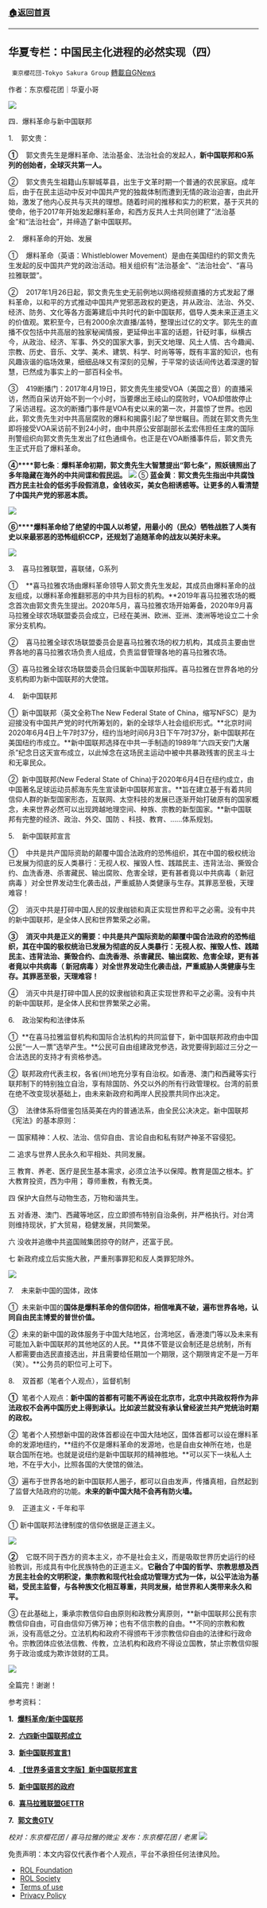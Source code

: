 ###  [:house:返回首頁](https://github.com/ourhimalayas/txt)
---


## 华夏专栏：中国民主化进程的必然实现（四）
` 東京櫻花団-Tokyo Sakura Group` [轉載自GNews](https://gnews.org/zh-hans/2084418/)

作者：东京樱花团｜华夏小哥

![](https://assets.gnews.org/wp-content/uploads/2022/02/中国民主化进程的必然实现（四）1.png)

四．爆料革命与新中国联邦

1.    郭文贵：

**①**    郭文贵先生是爆料革命、法治基金、法治社会的发起人，**新中国联邦和G系列的创始者，全球灭共第一人。**

②    郭文贵先生祖籍山东聊城莘县，出生于文革时期一个普通的农民家庭。成年后，由于在民主运动中反对中国共产党的独裁体制而遭到无情的政治迫害，由此开始，激发了他内心反共与灭共的理想。随着时间的推移和实力的积累，基于灭共的使命，他于2017年开始发起爆料革命，和西方反共人士共同创建了“法治基金”和“法治社会”，并缔造了新中国联邦。

2.    爆料革命的开始、发展

①    爆料革命（英语：Whistleblower Movement）是由在美国纽约的郭文贵先生发起的反中国共产党的政治活动。相关组织有“法治基金”、“法治社会”、“喜马拉雅联盟”。

②    2017年1月26日起，郭文贵先生史无前例地以网络视频直播的方式发起了爆料革命，以和平的方式推动中国共产党邪恶政权的更迭，并从政治、法治、外交、经济、防务、文化等各方面筹建后中共时代的新中国联邦，倡导人类未来正道主义的价值观。累积至今，已有2000余次直播/盖特，整理出过亿的文字。郭先生的直播不仅包括中共高层的独家秘闻情报，更延伸出丰富的话题，针砭时事，纵横古今，从政治、经济、军事、外交的国家大事，到天文地理、风土人情、古今趣闻、宗教、历史、音乐、文学、美术、建筑、科学、时尚等等，既有丰富的知识，也有风趣诙谐的临场效果，细细品味又有深刻的见解，于平常的谈话间传达着深邃的智慧，已然成为事实上的一部百科全书。

③    419断播门：2017年4月19日，郭文贵先生接受VOA（美国之音）的直播采访，然而自采访开始不到一个小时，当要爆出王岐山的腐败时，VOA却借故停止了采访进程。这次的断播门事件是VOA有史以来的第一次，并震惊了世界。也因此，郭文贵先生对中共高层腐败的爆料和揭露引起了举世瞩目。而就在郭文贵先生即将接受VOA采访前不到24小时，由中共原公安部副部长孟宏伟担任主席的国际刑警组织向郭文贵先生发出了红色通缉令。也正是在VOA断播事件后，郭文贵先生正式开启了爆料革命。

**④****郭七条**：**爆料革命初期，郭文贵先生大智慧提出“郭七条”，照妖镜照出了多年隐藏在海外的中共间谍和假民运。**
![](https://assets.gnews.org/wp-content/uploads/2022/02/中国民主化进程的必然实现（四）2.png)
⑤    **蓝金黄**：**郭文贵先生指出中共腐蚀西方民主社会的低劣手段假消息，金钱收买，美女色相诱惑等。让更多的人看清楚了中国共产党的邪恶本质。**

![](https://assets.gnews.org/wp-content/uploads/2022/02/中国民主化进程的必然实现（四）3.png)

**⑥****爆料革命给了绝望的中国人以希望，用最小的（民众）牺牲战胜了人类有史以来最邪恶的恐怖组织CCP，还规划了追随革命的战友以美好未来。**

![](https://assets.gnews.org/wp-content/uploads/2022/02/中国民主化进程的必然实现（四）4.png)

3.    喜马拉雅联盟，喜联储，G系列

①    **喜马拉雅农场由爆料革命领导人郭文贵先生发起，其成员由爆料革命的战友组成，以爆料革命推翻邪恶的中共为目标的机构。**2019年喜马拉雅农场的概念首次由郭文贵先生提出。2020年5月，喜马拉雅农场开始筹备，2020年9月喜马拉雅全球农场联盟委员会成立，已经在美洲、欧洲、亚洲、澳洲等地设立二十余家分支机构。

②    喜马拉雅全球农场联盟委员会是喜马拉雅农场的权力机构，其成员主要由世界各地的喜马拉雅农场负责人组成，负责监督管理各地的喜马拉雅农场。

③  喜马拉雅全球农场联盟委员会归属新中国联邦指挥。喜马拉雅在世界各地的分支机构即为新中国联邦的大使馆。

4.    新中国联邦

①  新中国联邦（英文全称The New Federal State of China，缩写NFSC）是为迎接没有中国共产党的时代所筹划的，新的全球华人社会组织形式。**北京时间2020年6月4日上午7时37分，纽约当地时间6月3日下午7时37分，新中国联邦在美国纽约市成立。**新中国联邦选择在中共一手制造的1989年“六四天安门大屠杀”纪念日这天宣布成立，以此悼念在这场民主运动中被中共暴政残害的民主斗士和无辜民众。

②  新中国联邦(New Federal State of China)于2020年6月4日在纽约成立，由中国著名足球运动员郝海东先生宣读新中国联邦宣言。**旨在建立基于有着共同信仰人群的新型国家形态，互联网、太空科技的发展已逐渐开始打破原有的国家概念，未来世界必然可以出现跨越地理空间、种族、宗教的新型国家。**新中国联邦有完整的经济、政治、外交、国防 、科技、教育、……体系规划。

5.    新中国联邦宣言

①    中共是共产国际资助的颠覆中国合法政府的恐怖组织，其在中国的极权统治已发展为彻底的反人类暴行：无视人权、摧毁人性、践踏民主、违背法治、撕毁合约、血洗香港、杀害藏民、输出腐败、危害全球，更有甚者竟以中共病毒（ 新冠病毒 ）对全世界发动生化袭击战，严重威胁人类健康与生存。其罪恶至极，天理难容！

②    消灭中共是打碎中国人民的奴隶枷锁和真正实现世界和平之必需。没有中共的新中国联邦，是全体人民和世界繁荣之必需。

**③**    **消灭中共是正义的需要：中共是共产国际资助的颠覆中国合法政府的恐怖组织，其在中国的极权统治已发展为彻底的反人类暴行：无视人权、摧毁人性、践踏民主、违背法治、撕毁合约、血洗香港、杀害藏民、输出腐败、危害全球，更有甚者竟以中共病毒（ 新冠病毒 ）对全世界发动生化袭击战，严重威胁人类健康与生存。其罪恶至极，天理难容！**

④    消灭中共是打碎中国人民的奴隶枷锁和真正实现世界和平之必需。没有中共的新中国联邦，是全体人民和世界繁荣之必需。

6.    政治架构和法律体系

①  **在喜马拉雅监督机构和国际合法机构的共同监督下，新中国联邦政府由中国公民“一人一票”选举产生。**公民可自由组建政党参选，政党要得到超过三分之一合法选民的支持才有资格参选。

②  联邦政府代表主权，各省(州)地充分享有自治权。如香港、澳门和西藏等实行联邦制下的特别独立自治，享有除国防、外交以外的所有行政管理权。台湾的前景在绝不改变现状基础上，由未来新政府和两岸人民投票共同作出决定。

③    法律体系将借鉴包括英美在内的普通法系，由全民公决决定。新中国联邦《宪法》的基本原则：

一 国家精神：人权、法治、信仰自由、言论自由和私有财产神圣不容侵犯。

二 追求与世界人民永久和平相处、共同发展。

三 教育、养老、医疗是民生基本需求，必须立法予以保障。教育是国之根本。扩大教育投资，西为中用； 尊师重教，有教无类。

四 保护大自然与动物生态，万物和谐共生。

五 对香港、澳门、西藏等地区，应立即颁布特别自治条例，并严格执行。对台湾则维持现状，扩大贸易，稳健发展，共同繁荣。

六 没收并追缴中共盗国贼集团掠夺的财产，还富于民。

七 新政府成立后实施大赦，严重刑事罪犯和反人类罪犯除外。

![](https://assets.gnews.org/wp-content/uploads/2022/02/中国民主化进程的必然实现（四）5.png)

7.    未来新中国的国体，政体

①  未来新中国的**国体是爆料革命的信仰团体，相信唯真不破，遍布世界各地，认同自由民主博爱的普世价值。**

②  未来的新中国的政体服务于中国大陆地区，台湾地区，香港澳门等以及未来有可能加入新中国联邦的其他地区的人民。**具体不管是议会制还是总统制，所有人都需要由选民直接选出，并且需要给任期加一个期限，这个期限肯定不是一万年（笑）。**公务员的职位可上可下。

8.    双首都（笔者个人观点），监督机制

**①**  笔者个人观点：**新中国的首都有可能不再设在北京市，北京中共政权将作为非法政权不会再中国历史上得到承认。比如波兰就没有承认曾经波兰共产党统治时期的政权。**

②  笔者个人预想新中国的政体首都设在中国大陆地区，国体首都可以设在爆料革命的发源地纽约，**纽约不仅是爆料革命的发源地，也是自由女神所在地，也是联合国所在地。也就是说纽约是新中国联邦的精神胜地。**可以买下一块私人土地，不在乎大小，比照各国的大使馆的做法。

③  遍布于世界各地的新中国联邦人圈子，都可以自由发声，传播真相，自然起到了监督大陆政府的功能。**未来的新中国大陆不会再有防火墙。**

9.    正道主义・千年和平

①    新中国联邦法律制度的信仰依据是正道主义。

![](https://assets.gnews.org/wp-content/uploads/2022/02/中国民主化进程的必然实现（四）6.png)

**②**    它既不同于西方的资本主义，亦不是社会主义，而是吸取世界历史运行的经验教训，形成具有中化民族特色的正道主义。**它融合了中国的哲学、宗教思想及西方民主社会的文明积淀，集宗教和现代社会成功管理方式为一体，以公平法治为基础，受民主监督，与各种族文化相互尊重，共同发展，给世界和人类带来永久和平。**

③    在此基础上，秉承宗教信仰自由原则和政教分离原则，**新中国联邦公民有宗教信仰自由，可自由信仰万佛万神；也有不信宗教的自由。**不同的宗教和教派，没有高低之分。立法机构和政府不得颁布干涉宗教信仰自由的法律和行政命令。宗教团体应依法信教、传教，立法机构和政府不得设立国教，禁止宗教信仰服务于政治或成为欺诈敛财的工具。

![](https://assets.gnews.org/wp-content/uploads/2022/02/中国民主化进程的必然实现（四）7.png)

全篇完！谢谢！

参考资料：

**1.**  [**爆料革命/新中国联邦**](https://zh.wikipedia.org/wiki/%E7%88%86%E6%96%99%E9%9D%A9%E5%91%BD#%E6%96%B0%E4%B8%AD%E5%9B%BD%E8%81%94%E9%82%A6)

**2.**  [**六四新中国联邦成立**](https://gwins.org/cn/milesguo/5063.html)

**3.**  [**新中国联邦宣言1**](https://www.nfscdict.com/%E6%96%B0%E4%B8%AD%E5%9B%BD%E8%81%94%E9%82%A6%E5%AE%A3%E8%A8%80)

**4.**  [**【世界多语言文字版】新中国联邦宣言**](https://gnews.org/zh-hans/221944/)

**5.**  [**新中国联邦的政府**](https://www.nfscdict.com/%E6%96%B0%E4%B8%AD%E5%9B%BD%E8%81%94%E9%82%A6%E7%9A%84%E6%94%BF%E5%BA%9C)

**6.**  [**喜马拉雅联盟GETTR**](https://gettr.com/user/GlobalAlliance)

**7.**  [**郭文贵GTV**](https://gtv.org/user/5e596957357cc612d35a8044)

*校对：东京樱花团 / 喜马拉雅的微尘*
*发布：东京樱花团 / 老黑*
![](https://assets.gnews.org/wp-content/uploads/2022/02/二维码-2.jpg)
 

免责声明：本文内容仅代表作者个人观点，平台不承担任何法律风险。

- [ROL Foundation](https://rolfoundation.org/)
- [ROL Society](https://rolsociety.org/)
- [Terms of use](https://gnews.org/terms-of-use-3/)
- [Privacy Policy](https://gnews.org/privacy-policy/)

